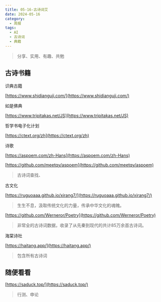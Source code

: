 ```yaml
---
title: 05-16-古诗词艾
date: 2024-05-16
category:
  - 周报
tags:
  - AI
  - 古诗词
  - 典籍
---
```



> 分享、实用、有趣、共勉


## 古诗书籍


识典古籍

[https://www.shidianguji.com/](https://www.shidianguji.com/)



如是佛典

[https://www.tripitakas.net/JS](https://www.tripitakas.net/JS)


哲学书电子化计划

[https://ctext.org/zh](https://ctext.org/zh)


诗歌

[https://aspoem.com/zh-Hans](https://aspoem.com/zh-Hans)

[https://github.com/meetqy/aspoem](https://github.com/meetqy/aspoem)

>古诗词查找、


古文化

[https://ruguoaaa.github.io/xirang7/](https://ruguoaaa.github.io/xirang7/)

>生生不息，汲取传统文化的力量，传承中华文化的魂魄。


[https://github.com/Werneror/Poetry](https://github.com/Werneror/Poetry)
>非常全的古诗词数据，收录了从先秦到现代的共计85万余首古诗词。


海棠诗社

[https://haitang.app/](https://haitang.app/)
>包含所有古诗词




## 随便看看


[https://saduck.top/](https://saduck.top/)
>行测、申论